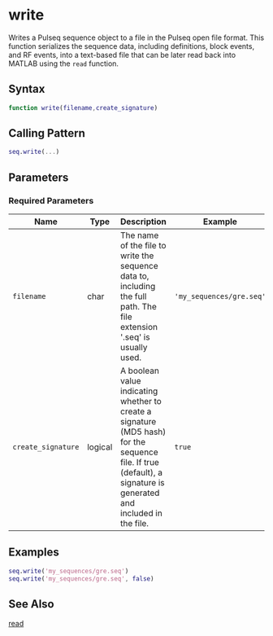 # write

Writes a Pulseq sequence object to a file in the Pulseq open file format.  This function serializes the sequence data, including definitions, block events, and RF events, into a text-based file that can be later read back into MATLAB using the `read` function.

## Syntax

```matlab
function write(filename,create_signature)
```

## Calling Pattern

```matlab
seq.write(...)
```

## Parameters

### Required Parameters

| Name | Type | Description | Example | Units |
|------|------|-------------|---------|-------|
| `filename` | char | The name of the file to write the sequence data to, including the full path.  The file extension '.seq' is usually used. | `'my_sequences/gre.seq'` |  |
| `create_signature` | logical | A boolean value indicating whether to create a signature (MD5 hash) for the sequence file. If true (default), a signature is generated and included in the file.  | `true` |  |

## Examples

```matlab
seq.write('my_sequences/gre.seq')
seq.write('my_sequences/gre.seq', false)
```

## See Also

[read](read.md)
